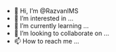 - 👋 Hi, I’m @RazvanIMS
- 👀 I’m interested in ...
- 🌱 I’m currently learning ...
- 💞️ I’m looking to collaborate on ...
- 📫 How to reach me ...

<!---
RazvanIMS/RazvanIMS is a ✨ special ✨ repository because its `README.md` (this file) appears on your GitHub profile.
You can click the Preview link to take a look at your changes.
--->
